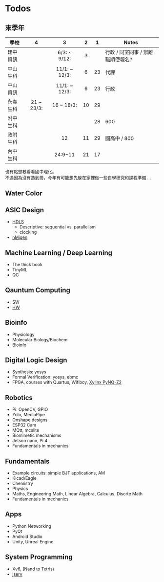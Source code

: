 # Todos

## 來學年

學校 | 4 | 3 | 2 | 1 | Notes  
---|:-:|:-:|:-:|:-:|---  
建中資訊||6/3: ~ 9/12:|3||行政 / 同室同事 / 辦離職順便報名?  
中山生科||11/1: ~ 12/3:|6|23|代課  
中山資訊||11/1: ~ 12/3:|6|23|行政  
永春生科|21 ~ 23/3:|16 ~ 18/3:|10|29  
附中生科||||28|600  
政附生科||12|11|29|國高中 / 800  
內中生科||24:9~11|21|17|

也有點想教看看國中理化。  
不過因為沒有造到冊，今年有可能想先躲在家裡做一些自學研究和課程準備 ...

## Water Color

## ASIC Design

* [HDLS](https://www.eettaiwan.com/20170925ta31-digital-hardware-design/)  
  * Descriptive: sequential vs. parallelism
  * clocking  
* [nMigen](https://github.com/m-labs/nmigen)  

## Machine Learning / Deep Learning

* The thick book
* TinyML
* QC

## Qauntum Computing

* SW
* [HW](https://youtube.com/channel/UCrK2BbGnhPrx6tUf1hgfkvg)

## Bioinfo

* Physiology
* Molecular Biology/Biochem
* Bioinfo

## Digital Logic Design

* Synthesis: yosys
* Formal Verification: yosys, ebmc
* FPGA, courses with Quartus, Wifiboy, [Xylinx PyNQ-Z2](https://youtu.be/RGqStx-Ml7U)

## Robotics

* Pi: OpenCV, GPIO
* Yolo, MediaPipe
* Onshape designs
* ESP32 Cam
* MQtt, mcslite
* Biomimetic mechanisms
* Jetson nano, Pi 4
* Fundamentals in mechanics

## Fundamentals

* Example circuits: simple BJT applications, AM
* Kicad/Eagle
* Chemistry
* Physics
* Maths, Engineering Math, Linear Algebra, Calculus, Discrte Math
* Fundamentals in mechanics

## Apps

* Python Networking
* PyQt
* Android Studio
* Unity, Unreal Engine

## System Programming

* [Xv6](https://www.facebook.com/groups/programmerMagazine/permalink/4672041946145818/), ([Nand to Tetris](https://www.nand2tetris.org/software))
* [jserv](https://hackmd.io/@sysprog/linux2021-summer/https%3A%2F%2Fhackmd.io%2F%40sysprog%2FSyM7Y6e6u)  
